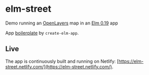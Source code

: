 # elm-street
Demo running an [OpenLayers](https://openlayers.org/) map in an [Elm 0.19](https://elm-lang.org/) app

App [boilerplate](create-elm-app.md) by `create-elm-app`.

## Live
The app is continuously built and running on Netlify: [https://elm-street.netlify.com/](https://elm-street.netlify.com/).
